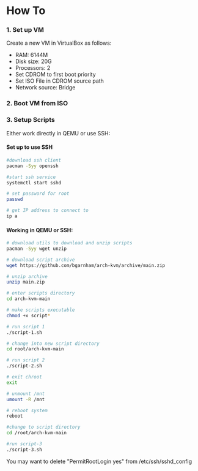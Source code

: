# How To

### 1. Set up VM

Create a new VM in VirtualBox as follows:

* RAM: 6144M
* Disk size: 20G
* Processors: 2
* Set CDROM to first boot priority
* Set ISO File in CDROM source path
* Network source: Bridge

### 2. Boot VM from ISO

### 3. Setup Scripts

Either work directly in QEMU or use SSH:

#### Set up to use SSH

```bash
#download ssh client
pacman -Syy openssh

#start ssh service
systemctl start sshd

# set password for root
passwd

# get IP address to connect to
ip a
```

#### Working in QEMU or SSH:

```bash
# download utils to download and unzip scripts
pacman -Syy wget unzip

# download script archive
wget https://github.com/bgarnham/arch-kvm/archive/main.zip

# unzip archive
unzip main.zip

# enter scripts directory
cd arch-kvm-main

# make scripts executable
chmod +x script*

# run script 1
./script-1.sh

# change into new script directory
cd root/arch-kvm-main

# run script 2
./script-2.sh

# exit chroot
exit

# unmount /mnt
umount -R /mnt

# reboot system
reboot

#change to script directory
cd /root/arch-kvm-main

#run script-3
./script-3.sh
```
You may want to delete "PermitRootLogin yes" from /etc/ssh/sshd_config
